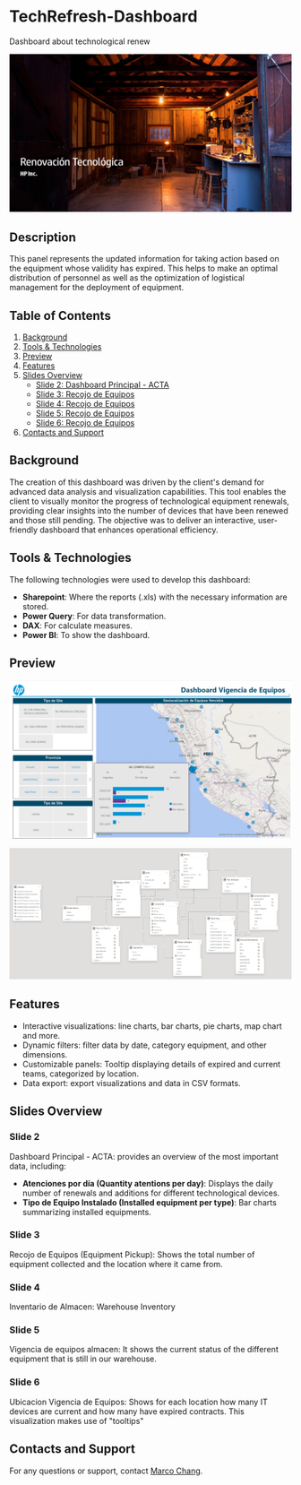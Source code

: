 # TechRefresh-Dashboard
Dashboard about technological renew

[![Project Logo](Images/firstScreen.png)](https://app.powerbi.com/view?r=eyJrIjoiMjYwZWRkMWUtMTdkYi00OThjLTkzZTMtYTA3NjNkZDg3MmVhIiwidCI6ImEzMzI3YzJiLWZiNjgtNDczNy1iYTFmLTRlNGJmZjRiMWRmNSIsImMiOjR9&pageName=ReportSectiond626d745c94c53493a4d)

## Description
This panel represents the updated information for taking action based on the equipment whose validity has expired. This helps to make an optimal distribution of personnel as well as the optimization of logistical management for the deployment of equipment.

## Table of Contents
1. [Background](#background)
2. [Tools & Technologies](#tools--technologies)
3. [Preview](#preview)
4. [Features](#features)
5. [Slides Overview](#slides-overview)
   - [Slide 2: Dashboard Principal - ACTA](#slide-2)
   - [Slide 3: Recojo de Equipos](#slide-3)
   - [Slide 4: Recojo de Equipos](#slide-4)
   - [Slide 5: Recojo de Equipos](#slide-5)
   - [Slide 6: Recojo de Equipos](#slide-6)
6. [Contacts and Support](#contacts-and-support)

## Background
The creation of this dashboard was driven by the client's demand for advanced data analysis and visualization capabilities. This tool enables the client to visually monitor the progress of technological equipment renewals, providing clear insights into the number of devices that have been renewed and those still pending. The objective was to deliver an interactive, user-friendly dashboard that enhances operational efficiency.

## Tools & Technologies
The following technologies were used to develop this dashboard:
- **Sharepoint**: Where the reports (.xls) with the necessary information are stored.
- **Power Query**: For data transformation.
- **DAX**: For calculate measures.
- **Power BI**: To show the dashboard.

## Preview
![Dashboard Preview](Images/Dashboard_RT_thumbnail.png)

![Model View](Images/ModelView.png)

## Features
- Interactive visualizations: line charts, bar charts, pie charts, map chart and more.
- Dynamic filters: filter data by date, category equipment, and other dimensions.
- Customizable panels: Tooltip displaying details of expired and current teams, categorized by location.
- Data export: export visualizations and data in CSV formats.

## Slides Overview
### Slide 2
Dashboard Principal - ACTA: provides an overview of the most important data, including:
- **Atenciones por día (Quantity atentions per day)**: Displays the daily number of renewals and additions for different technological devices.
- **Tipo de Equipo Instalado (Installed equipment per type)**: Bar charts summarizing installed equipments.

### Slide 3
Recojo de Equipos (Equipment Pickup): Shows the total number of equipment collected and the location where it came from.

### Slide 4
Inventario de Almacen: Warehouse Inventory

### Slide 5
Vigencia de equipos almacen: It shows the current status of the different equipment that is still in our warehouse.

### Slide 6
Ubicacion Vigencia de Equipos: Shows for each location how many IT devices are current and how many have expired contracts. This visualization makes use of "tooltips"


## Contacts and Support
For any questions or support, contact [Marco Chang](mailto:marcochangbegazo@gmail.com).
